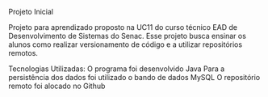 Projeto Inicial

Projeto para aprendizado proposto na UC11 do curso técnico EAD de Desenvolvimento de Sistemas do Senac. Esse projeto busca ensinar os alunos como realizar versionamento de código e a utilizar repositórios remotos.

Tecnologias Utilizadas:
O programa foi desenvolvido Java
Para a persistência dos dados foi utilizado o bando de dados MySQL
O repositório remoto foi alocado no Github
